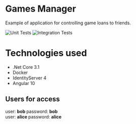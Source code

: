 # Games Manager

Example of application for controlling game loans to friends.

![Unit Tests](https://github.com/rikrdosfreitas/GamesManager/workflows/.NET%20Core/badge.svg)
![Integration Tests](https://github.com/rikrdosfreitas/GamesManager/workflows/Docker/badge.svg)

# Technologies used

* .Net Core 3.1
* Docker
* IdentityServer 4
* Angular 10

## Users for access

user: <strong> bob </strong> password: <strong> bob </strong>
<br/>
user: <strong> alice </strong> password: <strong> alice </strong>
